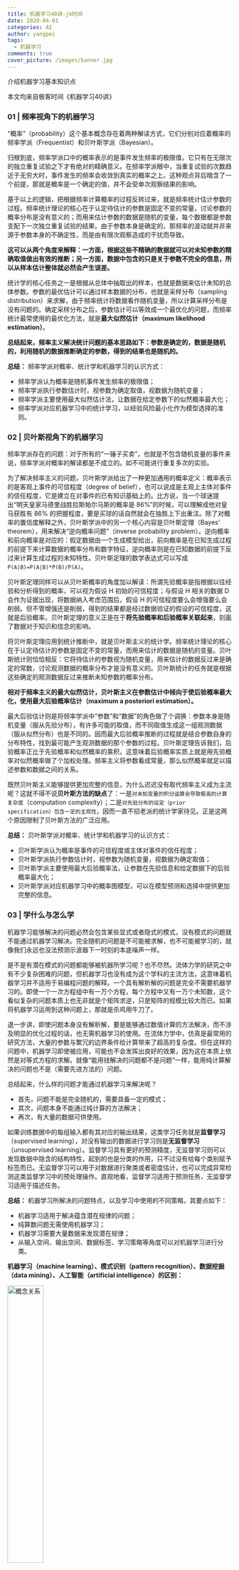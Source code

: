 ```yaml
---
title: 机器学习40讲-jk时间
date: 2020-04-01
categories: AI
author: yangpei
tags:
  - 机器学习
comments: true
cover_picture: /images/banner.jpg
---
```


介绍机器学习基本知识点

<!-- more -->

本文均来自极客时间《机器学习40讲》

### 01 | 频率视角下的机器学习
“概率”（probability）这个基本概念存在着两种解读方式，它们分别对应着概率的频率学派（Frequentist）和贝叶斯学派（Bayesian）。

归根到底，频率学派口中的概率表示的是事件发生频率的极限值，它只有在无限次的独立重复试验之下才有绝对的精确意义。在频率学派眼中，当重复试验的次数趋近于无穷大时，事件发生的频率会收敛到真实的概率之上。这种观点背后暗含了一个前提，那就是概率是一个确定的值，并不会受单次观察结果的影响。

基于以上的逻辑，把根据频率计算概率的过程反转过来，就是频率统计估计参数的过程。频率统计理论的核心在于认定待估计的参数是固定不变的常量，讨论参数的概率分布是没有意义的；而用来估计参数的数据是随机的变量，每个数据都是参数支配下一次独立重复试验的结果。由于参数本身是确定的，那频率的波动就并非来源于参数本身的不确定性，而是由有限次观察造成的干扰而导致。

**这可以从两个角度来解释：一方面，根据这些不精确的数据就可以对未知参数的精确取值做出有效的推断；另一方面，数据中包含的只是关于参数不完全的信息，所以从样本估计整体就必然会产生误差。**

统计学的核⼼任务之一是根据从总体中抽取出的样本，也就是数据来估计未知的总体参数。参数的最优估计可以通过样本数据的分布，也就是采样分布（sampling distribution）来求解，由于频率统计将数据看作随机变量，所以计算采样分布是没有问题的。确定采样分布之后，参数估计可以等效成一个最优化的问题，而频率统计最常使用的最优化方法，就是**最大似然估计（maximum likelihood estimation）**。

**总结起来，频率主义解决统计问题的基本思路如下：参数是确定的，数据是随机的，利用随机的数据推断确定的参数，得到的结果也是随机的。**

**总结：**
频率学派对概率、统计学和机器学习的认识方式：
- 频率学派认为概率是随机事件发生频率的极限值；
- 频率学派执行参数估计时，视参数为确定取值，视数据为随机变量；
- 频率学派主要使用最大似然估计法，让数据在给定参数下的似然概率最大化；
- 频率学派对应机器学习中的统计学习，以经验风险最小化作为模型选择的准则。

### 02 | 贝叶斯视角下的机器学习
频率学派存在的问题：对于所有的“一锤子买卖”，也就是不包含随机变量的事件来说，频率学派对概率的解读都是不成立的。如不可能进行重复多次的实验。

为了解决频率主义的问题，贝叶斯学派给出了一种更加通用的概率定义：概率表示的是客观上事件的可信程度（degree of belief），也可以说成是主观上主体对事件的信任程度，它是建立在对事件的已有知识基础上的。比方说，当一个球迷提出“明天皇家马德里战胜拉斯帕尔马斯的概率是 86%”的时候，可以理解成他对皇马获胜有 86% 的把握程度，要是买球的话自然就会在独胜上下出重注。除了对概率的置信度解释之外，贝叶斯学派中的另一个核心内容是贝叶斯定理（Bayes' theorem），用来解决“逆向概率问题”（inverse probability problem）。逆向概率和前向概率是对应的：假定数据由一个生成模型给出，前向概率是在已知生成过程的前提下来计算数据的概率分布和数字特征，逆向概率则是在已知数据的前提下反过来计算生成过程的未知特性。贝叶斯定理的数学表达式可以写成`P(A|B)=P(A|B)*P(B)/P(A)`。

贝叶斯定理同样可以从贝叶斯概率的角度加以解读：所谓先验概率是指根据以往经验和分析得到的概率，可以视为假设 H 初始的可信程度；与假设 H 相关的数据 D 会作为证据出现，将数据纳入考虑范围后，假设 H 的可信程度要么会增强要么会削弱。但不管增强还是削弱，得到的结果都是经过数据验证的假设的可信程度，这就是后验概率。贝叶斯定理的意义正是在于**将先验概率和后验概率关联起来**，刻画了数据对于知识和信念的影响。

将贝叶斯定理应用到统计推断中，就是贝叶斯主义的统计学。频率统计理论的核⼼在于认定待估计的参数是固定不变的常量，⽽⽤来估计的数据是随机的变量。贝叶斯统计则恰恰相反：它将待估计的参数视为随机变量，用来估计的数据反过来是确定的常数，讨论观测数据的概率分布才是没有意义的。贝叶斯统计的任务就是根据这些确定的观测数据反过来推断未知参数的概率分布。

**相对于频率主义的最大似然估计，贝叶斯主义在参数估计中倾向于使后验概率最大化，使用最大后验概率估计（maximum a posteriori estimation）。**

最大后验估计则是将频率学派中“参数”和“数据”的角色做了个调换：参数本身是随机变量（服从先验分布），有许多可能的取值，而不同取值生成这一组观测数据（服从似然分布）也是不同的。因而最大后验概率推断的过程就是结合参数自身的分布特性，找到最可能产生观测数据的那个参数的过程。贝叶斯定理告诉我们，后验概率正比于先验概率和似然概率的乘积，这意味着后验概率实质上就是用先验概率对似然概率做了个加权处理。频率主义将参数看成常量，那么似然概率就足以描述参数和数据之间的关系。

既然贝叶斯主义能够提供更加完整的信息，为什么迟迟没有取代频率主义成为主流呢？这就不得不说**贝叶斯方法的缺点**了：一是`对未知变量的积分运算会导致极高的计算复杂度`（computation complexity）；二是`对先验分布的设定（prior specification）包含一定的主观性`，因而一直不招老派的统计学家待见。正是这两个原因限制了贝叶斯方法的广泛应用。

**总结：**
贝叶斯学派对概率、统计学和机器学习的认识方式：
- 贝叶斯学派认为概率是事件的可信程度或主体对事件的信任程度；
- 贝叶斯学派执行参数估计时，视参数为随机变量，视数据为确定取值；
- 贝叶斯学派主要使用最大后验概率法，让参数在先验信息和给定数据下的后验概率最大化；
- 贝叶斯学派对应机器学习中的概率图模型，可以在模型预测和选择中提供更加完整的信息。

### 03 | 学什么与怎么学
机器学习能够解决的问题必然会包含某些显式或者隐式的模式，没有模式的问题就不能通过机器学习解决。完全随机的问题是不可能被求解，也不可能被学习的，就像我们永远也没法预测示波器下一时刻的本底噪声一样。

是不是有潜在模式的问题都能够被机器所学习呢？也不尽然。流体力学的研究之中有不少复杂困难的问题，但机器学习也没有成为这个学科的主流方法，这意味着机器学习并不适用于易编程问题的解释。一个具有解析解的问题是完全不需要机器学习的。即使一个一次方程组中有一万个方程，每个方程中又有一万个未知数，这个看似复杂的问题本质上也无非就是个矩阵求逆，只是矩阵的规模比较大而已。如果将机器学习运用到这种问题上，那就是杀鸡用牛刀了。

退一步讲，即使问题本身没有解析解，要是能够通过数值计算的方法解决，而不涉及明显的优化过程的话，也无需机器学习的使用。在流体力学中，仿真是最常用的研究方法，大量的参数与繁冗的边界条件给计算带来了超高的复杂度。但在这样的问题中，机器学习即使被应用，可能也不会发挥出良好的效果，因为这在本质上依然是对等式方程的求解。就像“能用钱解决的问题都不是问题“一样，能用纯计算解决的问题也不是（需要先进方法的）问题。

总结起来，什么样的问题才能通过机器学习来解决呢？
- 首先，问题不能是完全随机的，需要具备一定的模式；
- 其次，问题本身不能通过纯计算的方法解决；
- 再次，有大量的数据可供使用。

如果训练数据中的每组输入都有其对应的输出结果，这类学习任务就是**监督学习**（supervised learning），对没有输出的数据进行学习则是**无监督学习**（unsupervised learning）。监督学习具有更好的预测精度，无监督学习则可以发现数据中隐含的结构特性，起到的也是分类的作用，只不过没有给每个类别赋予标签而已。无监督学习可以用于对数据进行聚类或者密度估计，也可以完成异常检测这类监督学习中的预处理操作。直观地看，监督学习适用于预测任务，无监督学习适用于描述任务。

**总结：**
机器学习所解决的问题特点，以及学习中使用的不同策略，其要点如下：
- 机器学习适用于解决蕴含潜在规律的问题；
- 纯算数问题无需使用机器学习；
- 机器学习需要大量数据来发现潜在规律；
- 从输入空间、输出空间、数据标签、学习策略等角度可以对机器学习进行分类。

**机器学习（machine learning）、模式识别（pattern recognition）、数据挖掘（data mining）、人工智能（artificial intelligence）的区别：**

<img width="40%" src="https://i.loli.net/2020/04/01/op2KCRwBgEUVLPi.jpg" alt="概念关系" />

`机器学习`是方法，`优化(optimization)和统计(statistics)`是其最重要得两项支撑技术。
`人工智能、模式识别、数据挖掘`，这三个是应用层面的概念，他们的概念互有交叠，产生背景和发展历史有所不同，但使用的工具又是相通的：
- 人工智能是六十年前达特茅斯会议提出的问题，最初的目标在于让机器解决听、看、理解、思考等人类智能行为问题。人工智能的假想敌——人类，恰恰由于多年的进化，在这些问题上能力非常强，所以人工智能从诞生那一天起就面临着巨大的挑战，三起三落才有所突破。
- 数据挖掘更多地是解决生产、金融、互联网等领域高维数据的缄默与规律发现，在最近几年人工智能概念的外延被大大拓展以后，这些面向高维数据的问题也被称为“超人工智能”问题。另外一个不同点，人工智能往往倾向于机器决策的“自动化(Automation)”方法论，而数据挖掘最初倾向于辅助人类决策的“洞察(insight)”方法论。不过今天来看，只有机器自动决策才是王道。
- 模式识别是早年间自动化领域提出的一个应用概念，相当于机器学习中的分类、聚类等概念的具体应用，由于场景适用面较窄，目前多为人工智能这个更宽泛的概念所替代了。

### 04 | 计算学习理论
**总结：**
这是评估机器学习的理论基础，也是机器学习理论研究的主要对象，其要点如下：
- Hoeffding 不等式描述了训练误差和泛化误差之间的近似关系；
- PAC 学习理论的核心在于学习出来的模型会以较大概率接近于最优模型；
- 假设空间的 VC 维是对无限假设空间复杂度的度量，体现了复杂性和性能的折中；
- Rademacher 复杂度是结合了先验信息的对函数空间复杂度的度量。

### 05 | 模型的分类方式
#### 参数模型和非参数模型
大多数情况下，机器学习的任务是求解输入输出单独或者共同符合的概率分布，或者拟合输入输出之间的数量关系。从数据的角度看，如果待求解的概率分布或者数量关系可以用一组有限且固定数目的参数完全刻画，求出的模型就是**参数模型**（parametric model）；反过来，不满足这个条件的模型就是**非参数模型**（non-parametric model）。

参数模型的优点在于只用少量参数就完整地描述出数据的概率特性，参数集中的每个参数都具有明确的统计意义。你可以回忆一下常用的典型概率分布，离散变量的二项分布`B(n,p) `只包含两个参数，分别代表独立重复试验的次数和每次试验中事件发生的概率；连续变量的正态分布 `N(μ,σ) `也是只包含两个参数，分别代表着随机变量的均值和方差。所以在参数模型的学习中，算法的任务就是求出这些决定概率特性的参数，只要参数确定了，数据的统计分布也就确定了，即使未知的数据无穷无尽，我们也可以通过几个简单的参数来确定它们的性质。

先验知识会假定数据满足特定的先验分布，学习的过程就是利用训练数据估计未知参数的过程，一旦得出未知参数的估计结果，训练数据就完成了它的历史使命，因为这些估计出来的参数就是训练数据的浓缩。在这个过程中，先验知识确定了假设空间的取值范围，学习算法（比如最大似然估计或是最大后验概率估计）则在给定的范围内求解最优化问题。

当对所要学习的问题知之甚少的时候，不懂装懂地搞些先验分布往数据上生搬硬套就不是合理的选择，最好的办法反而是避免对潜在模型做出过多的假设。这类不使用先验信息，完全依赖数据进行学习得到的模型就是非参数模型。

需要注意的是，“非参数模型”不是“无参数模型”，恰恰相反，`非参数模型意味着模型参数的数目是不固定的，并且极有可能是无穷大，这决定了非参数模型不可能像参数模型那样用固定且有限数目的参数来完全刻画。`在非参数模型中不存在关于数据潜在模式和结构化特性的任何假设，数据的所有统计特性都来源于数据本身，一切都是“所见即所得”。和参数相比，非参数模型的时空复杂度都会比参数模型大得多。但可以证明的是，当训练数据趋于无穷多时，非参数模型可以逼近任意复杂的真实模型，这给其实用性添加了一枚重量级的筹码。

❶ 参数模型
“新闻总是抄袭历史，模式在深处等待发掘。“
当我们对问题有认知，有了「定性」的判断，然后我们便可以用「定量」的方式将它们刻画出来。所谓“参数模型”。
- 优点：简单，只需付出较小的计算代价就可以从假设空间中习得一个较好的模型
- 缺点：其可用性却严重依赖于先验知识的可信度，但若先验分布错误，则无法学出好的结果。

❷ 非参数模型
“知之为知之，不知为不知，是知也。”
当我们对问题知之甚少，最好的办法反而是避免对潜在模型做出过多的假设，所谓“非参数模型。”
- 优点：当训练数据趋于无穷多时，非参数模型可以逼近任意复杂的真实模型。
- 缺点：和参数相比，非参数模型的时空复杂度都会比参数模型大得多。

#### 数据模型和算法模型

如果说参数模型与非参数模型的核心区别在于数据分布特征的整体性与局部性，那么数据模型和算法模型之间的矛盾就是模型的可解释性与精确性的矛盾，这可以通过两种模型的典型代表来解释。相比于参数对数据分布的刻画，这种分类方式更加侧重于模型对数据的拟合能力和预测能力。

数据模型最典型的方法就是线性回归，也就是将输出结果表示为输入特征的线性加权组合，算法通过训练数据来学习权重系数。线性回归的含义明确而清晰的含义：输入数据每个单位的变化对输出都会产生同步的影响，影响的程度取决于这个特征的权重系数，不同特征对结果的贡献一目了然。

❹ 数据模型
代表：线性回归
- 优点：可解释性强
- 缺点：简单模型有时不能充分体现出复杂作用机制

❺ 算法模型
代表：随机森林
- 优点：可描绘复杂的数据，精确度高
- 缺点：可解释性弱

#### 生成模型和判别模型
生成模型（generative model）学习的对象是输入 x 和输出 y 的联合分布 p(x,y)，判别模型学习的则是已知输入 x 的条件下，输出 y 的条件分布 p(y|x)。两个分布可以通过贝叶斯定理建立联系。

生成模型和判别模型的区别可以这样来理解：假如我被分配了一个任务，要判断一个陌生人说的是什么语言。如果用生成模型来解决的话，我就需要把这个老外可能说的所有语言都学会，再根据他的话来判定语言的种类。但可能等我学完这些语言时，这个陌生人都说不出话了。可是用判别模型就简单多了，我只需要掌握不同语言的区别就足够了。即使不会西班牙语或者德语的任何一个单词，单凭语感也可以区分出这两种语言，这就是判别模型的优势。

。一般来说，生成模型的求解更加复杂，当数据量趋于无穷大时，渐进条件下的精确性也更差，但其收敛的速度更快，在较少数据的训练后就可以收敛到错误的下界。相比之下，判别模型的形式更加简单，在分类问题上的表现也更出色，却不能提供关于数据生成机制的信息。有些情况下，生成模型和判别模型会成对出现。例如在分类问题中，朴素贝叶斯和逻辑回归就是一对生成 - 判别分类器。

❻ 生成模型 vs 判别模型：联合分布 vs 条件分布
生成模型（generative model）学习的对象是输入 x 和输出 y 的联合分布 p(x,y)
判别模型学习的则是已知输入 x 的条件下，输出 y 的条件分布 p(y|x)
区分的例子：以判断某种语言是什么？前者输出学完所有语言。后者是学会不同语言的区别。

**举例：**
- 线性回归是典型的参数模型，所有数据都用一组线性系数去拟合。由线性回归衍生出来的逻辑回归也是参数模型。
- 决策树是典型的非参模型，整个特征空间被分成若干块，相似的输入才会有相似的输出。
- 神经网络算是半参数模型，如果层数和神经元数都固定了就是参数模型，但在深度学习里做了dropout，就不知道哪些层的哪些神经元被激活，这时就是非参数了。
- 生成模型是对数据的生成机制进行建模，也就是求解x,y共同满足的分布。朴素贝叶斯是生成模型，它可以计算出p(y)和p(x|y)，进而计算p(x, y)。这个过程就是先抽出类y，再在类中抽出数据x，但在计算p(x|y)时引入了属性独立的假设。
- 判别模型是对不同类数据之间的差别进行建模，只要找到两者的区别就可以了，所以求解的是条件分布。逻辑回归就是判别模型，它计算的实际就是p(y|x)，根据训练数据得出y取不同值时条件概率的差异。

**总结：**
- 不同的学习思路对应假设空间中不同的建模方式与学习方法；
- 参数模型和非参数模型的区别体现的是全局普适性和局部适用性的区别；
- 数据模型和算法模型的区别体现的是可解释性和精确性的区别；
- 生成模型和判别模型的区别体现的是联合分布和条件分布的区别。

### 06 | 模型的设计准则
机器学习需要根据问题特点和已有数据确定具有最强解释性或预测力的模型，其过程也可以划分为类似于“学习 - 练习 - 考试”这样的三个阶段，每个阶段的目标和使用的资源可以归纳如下：
- 模型拟合（model fitting）：利用训练数据集（training set）对模型的普通参数进行拟合；
- 模型选择（model selection）：利用验证数据集（validation set）对模型的超参数进行调整，筛选出性能最好的模型；
- 模型评价（model assessment）：利用测试数据集（test set）来估计筛选出的模型在未知数据上的真实性能。

**总结：**
- 无免费午餐定理说明模型的选取要以问题的特点为根据；
- 奥卡姆剃刀说明在性能相同的情况下，应该选取更加简单的模型；
- 过于简单的模型会导致欠拟合，过于复杂的模型会导致过拟合；
- 从误差分解的角度看，欠拟合模型的偏差较大，过拟合模型的方差较大。

### 07 | 模型的验证方法
想要充分利用有限的数据，必须在训练集和验证集的划分方式，或者说验证数据的抽取方式上做些门道。最简单直接的方法就是随机采样出一部分数据作为训练集，再采样出另一部分作为验证集，这种方法就是**留出法**（hold-out）。如果机器学习过程不使用验证步骤，那么这种划分方式就相当于拿出大部分数据做训练，剩下的全部留做测试，这也是“留出”这个名称的含义。

将留出法的思想稍做推广，就可以得到常用的$k$ **折交叉验证法**（$k$-fold cross validation）。$k$ 折交叉验证将原始数据集随机划分为 $k$ 个相同大小的子集，并进行 $k$ 轮验证。每一轮验证都选择一个子集作为验证集，而将剩余的 $k-1$ 个子样本用作训练集。由于每一轮中选择的验证集都互不相同，每一轮验证得到的结果也是不同的，$k$ 个结果的均值就是对泛化性能的最终估计值。

除了 $k$ 折交叉验证之外，另一种模型验证的方法是**自助采样**（bootstrap）。在学习概率论时你肯定计算过这样的问题：一个袋子里有红球若干白球若干，从中抽出一个球查看颜色后放回或不放回，再次抽出一个红球 / 白球的概率是多少。前面提到的 $k$ 折交叉验证执行的就是典型的不放回的重采样，在同一轮验证中某个样本要么出现在训练集，要么出现在验证集，两者必居其一。相比之下，`自助采样执行的则是有放回的重采样`。如果使用自助采样生成训练集的话，需要每次随机从原始数据集中随机抽取一个样本并拷贝到训练集中，将这个样本放回到原始数据集，再重复以上的步骤。这种放回重采样的方式会导致某些数据可能在同一轮验证中多次出现在训练集内，而另一些数据可能从头到尾都没有参与到模型的训练当中。在每一轮次的自助采样中，没有被采到的样本会作为测试数据使用。

模型验证是模型原型设计的最后完善。一旦完成了模型验证，模型就不能再做调整了。这就像对陶土模型做出最后的修饰定型，至于入窑烧制的效果如何就完全听天由命，出来的成品品相不佳就只能狠心摔碎。同样的道理，即使验证之后的模型在测试集上的表现再差，也只能打掉牙往肚子里咽。若非要调整不可，就只能重启炉灶了。

**总结：**
- 模型验证的作用是选择最佳模型并确定其性能；
- 对数据的重采样可以直接实现对样本外误差，也就是泛化误差的估计；
- $k$ 折交叉验证是无放回的重采样方法；
- 自助采样是有放回的重采样方法。

### 08 | 模型的评估指标
在混淆矩阵中，所有测试样例被分为真正例（true positive, TP）、假正例（false positive, FP）、假反例（false negative, FN）、真反例（true negative, TN）四大类。真正例和真反例容易理解，假正例指的是样例本身是反例而预测结果是正例，也就是假阳性；假反例指的是样例本身是正例而预测结果是反例，也就是假阴性。这样的分类能够对机器学习模型的性能做出更加精细的刻画，`准确率（precision）`和`召回率（recall）`就是两个具体的刻画指标。

准确率 $P$ 也叫正例预测值（positive predictive value），表示的是真正例占所有预测结果为正例的样例的比值，也就是模型预测结果的准确程度。如抓回监狱的人是不是都是真正的犯人，有没有无辜的人被抓回来的情况。

召回率 $R$ 也叫真正例率（true positive rate, TPR），表示的是真正例占所有真实情况为正例的样例的比值，也就是模型对真实正例的判断能力。如是不是把所有真正的犯人都抓回来了，外面还有没有犯人。

将查准率和查全率画在同一个平面直角坐标系内，得到的就是 **P-R 曲线**，它表示了模型可以同时达到的查准率和查全率。如果一个模型的 P-R 曲线能够完全包住另一个模型的曲线，就意味着前者全面地优于后者。可是更普遍的情况是有些模型查全性能较优，而另一些模型查准性能较优，这就需要根据任务本身的特点来加以选择了。

除了 P-R 曲线外，另一个对机器学习模型性能进行可视化的方式是**受试者工作特征曲线**（receiver operating characteristic curve），简称**ROC 曲线**。ROC 这个名字来源于曲线的原始用途：判断雷达接收到的信号到底是敌机还是干扰。在机器学习中，这样的场景就演化为所有的样例共同符合一个混合分布，这个混合分布由正例和反例各自服从的单独概率分布叠加组成。此时二分类模型的任务就是确定新来的样本究竟来源于哪个分布。数据中的随机变化在分类器中体现为阈值动态取值的随机变化，分类器的性能则取决于两个概率分布之间的分离程度。

ROC 曲线可以用来衡量习得模型的性能。模型的 ROC 曲线越靠近左上方，其性能就越好。和 P-R 曲线一样，如果一个模型的 ROC 曲线能够完全包住另一个模型的曲线，那么前者的性能就优于后者。但大多数情况下，模型之间并不存在全方位的碾压性优势，自然不会出现 ROC 曲线完全包含的情形。这时要评估不同模型性能的话，就需要 ROC 曲线下面积的概念。

**总结：**
- 在二分类任务中，模型性能度量的基本指标是精度和错误率，两者之和为 1；
- 混淆矩阵是个 $2 \times 2$ 的性能度量矩阵，其元素分别是真正例、假正例、假反例和真反例的数目；
- P-R 曲线表示的是查准率和查全率之间的关系，曲线在点 (1, 1) 上达到最优性能；
- ROC 曲线表示的是真正例率和假正例率之间的关系，曲线在点 (0, 1) 上达到最优性能。

### 09 | 实验设计
实验设计（experimental design），或者叫设计实验（designed experiment），指的是在实验之前制定详细的实验计划，确定实验目标并选择待研究的过程因子（process factor）。精心挑选的实验设计可以在给定资源的条件下使实验获得的信息量最大化，让实验结果最大程度地接近真实结果。实验设计需要人为改变一个或多个过程因子，以观察这种变化对一个或多个因变量的影响，其目的是分析获得的数据以产生有效和客观的结论。

在对筛选出的少量因子进行微调时，可以使用响应面方法（response surface methodology）来降低计算开销。微调的目的是找到最优的因子取值，在不可能对所有取值都计算出性能指标的情况下，通过插值的方法来拟合出因子和性能之间的响应面就是一种更容易操作的办法。在得到的响应面上寻找最值，找到的就是最优的因子取值。

响应面通常被设定为二次曲面，用来拟合初始曲面的数据通常取在因子的基线附近。在初始曲面上找到的因子最优值被应用到学习模型之中，得到的结果作为一个新样本被添加到初始曲面里面，然后继续对响应曲面进行拟合和优化，直到得到的最优结果没有明显的改进为止。

响应曲面其实可以看成一种替代模型。替代模型（surrogate model）是对真实模型的逼近，以数据驱动的自底向上的方法构建，目标是尽可能地模拟真实模型的行为。如果机器学习中的因子较多的话，它们之间的关系可能就是无法用解析式来描述的复杂关系，替代模型就是对这种复杂关系的拟合，就像机器学习训练模型来拟合输入特征和输出结果之间的关系那样。

**总结：**
- 实验设计的任务是观察一个或多个因子对实验结果的影响；
- 机器学习中，实验设计中的因子包括算法类型、超参数、数据集等；
- 连续实验可以用来评估多个因子对实验的影响；
- 响应面方法通过二次曲面的拟合寻找可变因子的最佳取值。

### 10 | 特征预处理
多明戈斯的观点是：数据量比算法更重要。即使算法本身并没有什么精巧的设计，但使用大量数据进行训练也能起到填鸭的效果，获得比用少量数据训练出来的聪明算法更好的性能。这也应了那句老话：数据决定了机器学习的上限，而算法只是尽可能逼近这个上限。

但多明戈斯嘴里的数据可不是硬件采集或者软件抓取的原始数据，而是经过特征工程处理之后的精修数据，在他看来，特征工程（feature engineering）才是机器学习的关键。通常来说，原始数据并不直接适用于学习，而是特征筛选、构造和生成的基础。一个好的预测模型与高效的特征提取和明确的特征表示息息相关，如果通过特征工程得到很多独立的且与所属类别相关的特征，那学习过程就变成小菜一碟。

**数据预处理：**
- 处理缺失值——数据的缺失主要包括记录的缺失和记录中某个字段信息的缺失，两者都会造成分析结果的不准确。
- 特征缩放——使用标准化/归一化消除特征的不同尺度所带来的偏差
- 处理异常值——异常值分析是检验数据是否有录入错误以及含有不合常理的数据。
- 图片数据扩充——训练数据不足
- 处理类别不平衡问题——指分类任务中存在某个或者某些类别的样本数量远多于其他类别的样本数量的情况。

**总结：**
在模型训练之前对数据特征进行预处理的一些指导性原则：
- 特征缩放可以让不同特征的取值具有相同的尺度，方法包括标准化和归一化；
- 异常点会导致数据的有偏分布，对数变换和空间标识都可以去除数据的偏度；
- $k$ 近邻方法和线性回归可以用来对特征的缺失值进行人为赋值；
- 删除不具备区分度的特征能够降低计算开销，增强可解释性。

### 11 | 基础线性回归：一元与多元
**总结：**
基于最小二乘法的线性回归模型的理解：
- 线性回归拟合的是高维空间上的输出结果在由所有属性共同定义的低维空间上的正交投影；
- 简单线性回归的统计意义可以用 $t$ 统计量和 $p$ 值等指标描述；
- 多元线性回归的统计意义可以用 $F$ 统计量描述，但回归结果可能缺乏对模型的解释能力；
- 机器学习与统计学的区别在于机器学习重于预测，统计学则重于解释。

### 12 | 正则化处理：收缩方法与边际化
正则化（regularization）是用于抑制过拟合的方法的统称，它通过动态调整估计参数的取值来降低模型的复杂度，以偏差的增加为代价来换取方差的下降。这是因为当一些参数足够小时，它们对应的属性对输出结果的贡献就会微乎其微，这在实质上去除了非相关属性的影响。

在线性回归里，最常见的正则化方式就是在损失函数（loss function）中添加正则化项（regularizer），而添加的正则化项 $R(\lambda)$ 往往是待估计参数的 $p$- 范数。将均方误差和参数的范数之和作为一个整体来进行约束优化，相当于额外添加了一重关于参数的限制条件，避免大量参数同时出现较大的取值。由于正则化的作用通常是让参数估计值的幅度下降，因此在统计学中它也被称为系数收缩方法（shrinkage method）。

**岭回归和 LASSO 的区别：**
岭回归的作用是衰减不同属性的权重，让所有属性一起向圆心收拢；LASSO 则直接将某些属性的权重降低为 0，完成的是属性过滤的任务。而弹性网络作为两者的折中，结合了不同的优点：它不会轻易地将某些属性抛弃，从而使全部信息得以保留，但对不重要的特征也会毫不手软地大幅削减其权重系数。

LASSO 将 4 个特征中 2 个的系数缩减为 0，这意味着一半的特征被淘汰掉了，其中就包括倒霉的守门员。在 LASSO 看来，对比赛做出贡献的只有中场和前锋球员，而中场的作用又远远不及前锋——这样的结果是否是对英超注重进攻的直观印象的佐证呢？

**岭回归 vs LASSO：**
当参数的数目远远大于样本的数目的高维统计问题，并且参数的选择比较简单粗暴，其中有不少参数存在相关性时，比较建议用LASSO回归来降低参数数目。这样处理后才能做矩阵求逆运算。

`LASSO回归会让很多参数的系数变成零，只保留一部分参数`，一般是保留系数最大的，系数小的因子很可能是噪音。参数取值的幅度有可能不一样，比如有的参数是-1到1，有的是-10到10，那么系数也会受影响。因此，在使用LASSO之前，需要对参数的取值幅度进行调整，这样计算出来的系数才具有可比性。

当样本数远大于参数的数目时，岭回归计算更快。如果参数数量少而精，数值都调整好，偏度、峰度、正态化、去极值等等，而且普遍适用多种场景，参数可解释，这时比较适合用岭回归。

`岭回归不会删除参数，会对参数的取值幅度进行压缩。`特征值小的特征向量会被压缩得最厉害，因此，它也要求参数取值幅度最好差不多，这样系数差不多，压缩起来才更有意义。和 LASSO 相比，岭回归保留了所有的特征，并给门将的表现赋予了接近于 0 的权重系数，以削弱它对结果的影响，其它的权重系数也和原始多元回归的结果更加接近。但 LASSO 和岭回归的均方误差都高于普通线性回归的均方误差，LASSO 的性能还要劣于岭回归的性能，这是抑制过拟合和降低误差必然的结果。

**总结：**
- 正则化的作用是抑制过拟合，通过增加偏差来降低方差，提升模型的泛化性能；
- 正则化项的作用是对解空间添加约束，在约束范围内寻找产生最小误差的系数；
- 频率视角下的正则化与贝叶斯视角下的边际化作用相同；
- 边际化对未知的参数和超参数进行积分以消除它们的影响，天然具有模型选择的功能。

### 13 | 线性降维：主成分的使用
和 LASSO 这种间接去除属性的收缩方法相对应的是维度规约。维度规约这个听起来个高大上的名称是数据挖掘中常用的术语，它有一个更接地气的同义词，就是降维（dimensionality reduction），也就是直接降低输入属性的数目来削减数据的维度。

当主成分回归中使用的主成分数目等于数据的属性数目 $p$ 时，主成分回归和岭回归的结果是一致的。可如果放弃方差最小的若干个主成分，得到的就是约化的回归结果，从而更加清晰地体现出主成分分析的思想。

主成分分析是典型的特征提取方法，它和收缩方法的本质区别在于将原始的共线性特征转化为人为生成的正交特征，从而带来了数据维度的约简和数据压缩的可能性。数字图像处理中的特征脸方法是主成分回归最典型的应用之一。

**总结：**
- 在有限的数据集下，数据维度过高会导致维数灾难；
- 降维的方法包括特征选择和特征提取；
- 主成分分析将原始的共线性特征转化为新的正交特征，从而实现特征提取；
- 概率主成分分析是因子分析的一种，是数据的生成模型。

### 14 | 非线性降维：流形学习
虽然流形这个词本身有着浓厚的学院派味道，但它的思想你却一点儿不会陌生。最著名的流形模型恐怕非瑞士卷（Swiss roll）莫属。如图所示的瑞士卷是常见的糕点，只是它的名字未必像它的形状一样广为人知。瑞士卷实际上是一张卷起来的薄蛋糕片，虽然卷曲的操作将它从二维形状升级成了三维形状，但这个多出来的空间维度并没有产生关于原始结构的新信息，所以瑞士卷实际上就是嵌入三维空间的二维流形。

在机器学习中，流形（manifold）指的是嵌入在高维数据空间中的低维子空间，它的维数是低维数据变化的自由度（degree of freedom of variability），也叫作固有维度（intrinsic dimensionality）。流形学习（manifold learning）正是通过挖掘数据的内在结构实现向固有维度的降维，从而找到与高维原数据对应的低维嵌入流形。

和主成分分析相比，流形可以是线性的，但更多是非线性的。正因如此，流形学习通常被视为非线性降维方法的代表。它不仅能够缓解维数灾难的影响，还具有比线性降维方法更强的特征表达能力。除了非线性外，流形学习的方法一般还是非参数的，这使流形能够更加自由地表示数据的固有维度和聚类特性，但也让它对噪声更加敏感。

要将数据从高维空间映射到低维流形上，首先要确定低维流形的结构，其次要确定高维空间到低维流形的映射关系。可在实际问题中，不管是流形结构还是流形维数都不是已知的，因此有必要做出一些先验假设以缩小问题的解空间。当关于流形的假设聚焦在数据的几何性质上时，就可以得到多维缩放（multiple dimensional scaling）算法。

既然都能实现数据的降维，那么以主成分分析为代表的线性方法和以流形学习为代表的非线性方法各自的优缺点在哪里呢？一言以蔽之，线性方法揭示数据的规律，非线性方法则揭示数据的结构。

主成分分析可以去除属性之间的共线性，通过特征提取揭示数据差异的本质来源，这为数据的分类提供了翔实的依据；而流形学习虽然不能解释非线性变化的意义，却可以挖掘出高维数据的隐藏结构并在二维或三维空间中直观显示，是数据可视化的利器，而不同的隐藏结构又可以作为特征识别的参考。

**总结：**
- 流形学习是非线性的降维方法，目的在于找到与高维数据对应的低维嵌入流形；
- 等度量映射是基于全局信息的流形学习方法，通过测地距离和欧氏距离的等效性计算流形；
- 局部线性嵌入是基于局部信息的流形学习方法，通过局部线性系数的不变性计算流形；
- $t$ 分布随机近邻嵌入将欧氏距离映射为相似性，利用相似性的保持计算流形。

### 15 | 从回归到分类：联系函数与降维
**总结：**
使用线性模型解决分类问题的方法：
- 在解决分类问题时，线性模型的回归值可以通过联系函数转化为分类结果；
- 线性判别分析假定数据来自均值不同但方差相同的正态分布，通过最大化类间方差与类内方差的比值计算线性边界；
- 逻辑回归计算的是不同类别的概率决策边界，输出的是给定数据属于不同类别的后验概率；
- 基于线性模型的分类方法计算出的决策边界是输入属性的线性函数。

### 16 | 建模非正态分布：广义线性模型
误差的正态分布意味着因变量既可以增加也减少，其增加或者减少的范围虽然不存在上限，却以较大的概率出现在一个较小的区间内。如果按照前文的方式改造狭义线性模型的话，噪声的正态性质就不能得以保持，简洁明晰的解析解也会不再适用。因此，要拓展线性模型的应用范围，新的数学工具不可或缺。

广义线性模型（generalized linear model）就是这样的数学工具。在广义线性模型中，因变量可以满足任意形式的概率分布，它与自变量的线性组合之间的关系由联系函数定义。逻辑回归就是广义线性模型的一个实例，它的因变量是二进制的输出，联系函数则是对数几率函数。这个实例体现出了在一般意义上，广义线性模型要满足一些共性的条件。

**总结：**
广义线性模型的概念与原理，它克服了狭义线性模型的一些限制，拓展了线性模型的应用范围：
- 广义线性模型从模型解释性和变量分布特性上对普通线性模型做了推广；
- 广义线性模型假定因变量服从指数分布族中的概率分布，这代表了模型中的随机成分；
- 广义线性模型中的自变量和因变量依然由线性系数决定，这代表了模型中的系统成分；
- 联系函数建立系统成分和随机成分的关系，将指数分布的自然参数表示为自变量的线性组合。

### 17 | 几何角度看分类：支持向量机
俗话说得好：“支持向量机有三宝，间隔对偶核技巧”。一提到支持向量机，大部分人的第一反应都是核技巧。可核技巧诞生于 1995 年，而支持向量机早在 30 年前就已经面世。支持向量机（support vector machine）是基于几何意义的非概率线性二分类器，所谓的核技巧（kernel trick）只是支持向量机的一个拓展，通过维度的升高将决策边界从线性推广为非线性。所以对于支持向量机的基本原则的理解与核技巧无关，而是关乎决策边界的生成方式。

**总结：**
- 支持向量机是基于线性判别式几何意义的分类算法；
- 支持向量机通过间隔最大化来定义最优的决策边界；
- 支持向量机通过对偶问题来求解最优的决策边界；
- 支持向量机的目标是让结构风险最小化。

### 18 | 从全局到局部：核技巧
**总结：**
- 支持向量机在求解最优边界时需要利用对偶性，将原问题转化为对偶问题求解；
- 在思想上，核方法将高维空间上的线性边界转化成低维空间上的非线性边界；
- 在运算上，核技巧能在低维空间中直接计算高维空间中的内积；
- 核函数具有局部化的特点，是从全局模型到局部模型的过渡手段。

### 19 | 非参数化的局部模型：K近邻
$k$ 均值的分类结果实质上是近邻区域内（就是上图中的圆圈）多个训练实例的平均，越大的 $k$ 值意味着近邻区域包含的点数越多，平均化的程度就越高，对训练实例中噪声的平滑效果也就越好，相应的模型复杂度就越低。$k$ 的一个极端取值是直接等于训练集的容量，这相当于所有数据共同定义了同一个局部结构，这时的 $k$ 近邻就退化成稳定的全局模型了。

反过来，越小的 $k$ 值意味着近邻区域越狭窄，平均化的程度也就越低。这时的分类结果只由离未知数据点最近的少量训练实例决定，因而更容易受到这些实例中噪声的影响，也会表现出更强的过拟合倾向。当 $k$ 等于 1 时，未知数据的类别只取决于离它最近的训练实例。

除了超参数 $k$ 之外，$k$ 近邻算法的另一个变量是对距离的定义方式，也就是如何衡量哪些点才是“近邻”的标准。最常用的距离度量无疑是欧氏距离，可除此之外，闵可夫斯基距离（Minkowski distance）、曼哈顿距离（Manhattan distance）和马氏距离（Mahalanobis distance）也可以应用在 $k$ 近邻算法中，不同的距离代表的是对相似性的不同理解，在不同意义的相似性下，分类结果往往也会有所区别。

**总结：**
- 基于实例的学习方法学的不是明确的泛化模型，而是样本之间的关系；
- $k$ 近邻算法是非参数的局部化模型，具有无需训练的优点，但分类新实例的计算复杂度较高；
- $k$ 近邻算法的性能取决于超参数 $k$ 的取值和距离的定义方式；
- 核方法和近邻算法都可以用于数据的概率密度估计。

### 20 | 基于距离的学习：聚类与度量学习
聚类分析（cluster analysis）实际上是一种分组方式，它使每一组中的组内对象的相似度都高于组间对象的相似度，分出来的每个组都是一个簇（cluster）。由于相似度是聚类的依据，作为相似度主要度量方式之一的距离就在聚类中发挥着重要作用。

**总结：**
- 聚类分析是一类描述模型，它将数据按照相似度分成不同的簇；
- $k$ 均值算法根据距离来判定数据的聚类；
- 从概率角度看，$k$ 均值算法是高斯混合模型的一种特例；
- 度量学习的任务是构造出适合于给定问题的距离度量或相似度的度量。

### 21 | 基函数扩展：属性的非线性化
**总结：**
通过基函数扩展实现非线性模型的方法，包含以下四个要点：
- 基扩展将线性回归中的自变量替换为非线性的函数，使模型能够描述非线性关系；
- 多项式回归将回归结果表示为属性的多项式之和；
- 样条方法将回归结果表示为若干非线性函数的组合，可以分为回归样条和平滑样条；
- 广义可加模型是对多元线性回归的基扩展。

### 22 | 自适应的基函数：神经网络
**总结：**
- 神经网络是一类非线性模型，利用非线性的激活函数对输入的线性组合进行分类；
- 神经网络可以通过误差反向传播自适应地调整网络结构中的参数；
- 神经网络中隐藏层的作用是构造出新的导出特征；
- 用贝叶斯方法分析神经网络时，需要使用近似方法来应对非线性导致的计算问题。

### 23 | 层次化的神经网络：深度学习
深度神经网络是具有多个隐藏层的神经网络，也可以说是浅层神经网络的层次化（hierarchical）组合，其背后是多级的思想。如果把层次化的深度网络压扁成一个平面，得到的就是全连接的单隐藏层神经网络；反过来，深度网络也可以看成是对满足通用逼近定理的单层网络的正则化，通过削减多余的连接来提升网络的泛化性能。

**层次化**（hierarchicalization）其实是解决问题的一种固有思路，大到政府架构小到快递配送都能看到层次化的身影。层次化的机器学习是将一个复杂的问题分解成若干个简单的问题，再在不同的层面上对这些简单问题进行表示和学习。

从功能上看，深度神经网络通过多个隐藏层的级联实现对输入特征连续不断的非线性处理，提取和变换出了新的特征，每个层次都能够将它的输入数据转换成更加抽象一些的复合表示，这就相当于通过结构的层次化实现抽象特征的层次化。

除了层次化之外，深度学习的另一个主要特点是**分布式**，由本吉奥在深度学习的开山文献《人工智能中的深度结构学习》（Learning Deep Architectures for AI）中提出。

维度灾难：在构造局部模型时，数据维度的增加会让低维空间中数据点的近邻不再保持，新来的数据就可能找不到任何作为参考的近邻点；而在构造全局模型时，数据维度的增加又会增加模型中参数的数量，使不同自变量对因变量的贡献程度变得难以衡量，导致多元线性回归中的“罗生门”现象。

同是处理高维数据，深度学习采用了分布式表示（distributed representation），将作为整体的高维特征打散成若干个低维特征的组合。

**总结：**
- 深度神经网络是具有层次化结构的多层神经网络；
- 深度神经网络采用分布式表示，提升了网络结构的表达能力和学习能力；
- 深度神经网络是一组堆叠起来的广义线性模型；
- 深度学习能够找到高维数据所对应的低维流形。

### 24 | 深度编解码：表示学习
自编码器（autoencoder）属于生成模型，它的作用是以无监督的学习方式学到数据集的稀疏表示，从而给数据降维。显然，它和前面介绍过的主成分分析殊途同归。可以证明，如果自编码器只有一个线性隐藏层，同时使用均方误差作为损失函数，那么 $k$ 个隐藏神经元的权重系数就代表了输入数据的 $k$ 个主成分。

**总结：**
- 编解码结构可以重构数据的表示方式，提取出高层次的特征；
- 自编码器将编码器和解码器集成到同一个深度网络中，是一种无监督的生成模型；
- 卷积神经网络和循环神经网络都可以用来构造编解码结构；
- 表示学习也叫特征学习，是让机器自动提取数据特征的技术。

### 25 | 基于特征的区域划分：树模型
无论是回归树还是分类树，在生成时都遵循相同的流程，就是先划分特征空间，再对每个特征空间去拟合。两者的区别主要在于选择划分特征时采用的指标不同。和线性回归相比，决策树更加符合人类做出决策、尤其是像医学诊断这类决策的思维流程，它的描述性还要更好一些。但是决策树对加性关系的表达能力不强，如果因变量真的是自变量的线性组合的话，使用决策树恐怕就要弄巧成拙了。

决策树一个主要的缺点是对数据点异常敏感，训练数据集一点不起眼的变动就足以生成一棵完全不同的决策树，而数据集中的异常点也会对决策树结果造成未知的影响。此外，在处理回归任务时，决策树得到的是不连续的结果。这样看来，回归样条就可以视为决策树的一个优化。

广义来看，决策树可以视为对基本线性模型的层次化集成，这里的基本模型就是数据在每个划分区域上的回归或分类规则，这些规则一般是线性的。决策树的作用是将这些固定的局部线性规则进行拼接式的组合，从而生成整体意义上的非线性模型。后面我们将发现，看似简单的集成策略却能在机器学习中发挥出出人意料的优异性能。

**总结：**
- 决策树是局部化的非参数模型；
- 决策树生成算法先将特征空间划分成若干区域，再在每个区域上拟合输出；
- 决策树能够更加灵活地刻画不同属性之间的相互作用；
- 决策树可以看成最简单的集成模型。

### 26 | 集成化处理：Boosting与Bagging
boosting和bagging都是集成学习（ensemble learning）领域的基本算法，boosting和bagging使用的多个分类器的类型是一致的。

**Bagging**：
bagging也叫自助汇聚法（bootstrap aggregating），比如原数据集中有N个样本，我们每次从原数据集中有放回的抽取，抽取N次，就得到了一个新的有N个样本的数据集，然后我们抽取S个N次，就得到了S个有N个样本的新数据集，然后拿这S个数据集去训练S个分类器，之后应用这S个分类器进行分类，选择分类器投票最多的类别作为最后的分类结果。

**boosting与bagging的区别：**
`bagging通过有放回的抽取得到了S个数据集，而boosting用的始终是原数据集，但是样本的权重会发生改变。`
boosting对分类器的训练是串行的，每个新分类器的训练都会受到上一个分类器分类结果的影响。
bagging里面各个分类器的权重是相等的，但是boosting不是，每个分类器的权重代表的是其对应分类器在上一轮分类中的成功度。

**AdaBoosts算法:**
> AdaBoost（adaptive boosting）是元算法，通过组合多个弱分类器来构建一个强分类器。我们为训练数据中的每一个样本都赋予其一个权重，这些权重构成了向量D，一开始，这些权重都初始化成相等值，然后每次添加一个弱分类器对样本进行分类，从第二次分类开始，将上一次分错的样本的权重提高，分对的样本权重降低，持续迭代。此外，对于每个弱分类器而言，每个分类器也有自己的权重，取决于它分类的加权错误率，加权错误率越低，则这个分类器的权重值α越高，最后综合多个弱分类器的分类结果和其对应的权重α得到预测结果，AdaBoost是最好的监督学习分类方法之一。


**总结：**
集成学习的基本原理，以及典型的集成学习方法，包含以下四个要点：
- 集成学习可以将多个弱学习器组合成强学习器，是模型的融合方法；
- 提升方法通过重新分配数据的权重来改善弱学习器，可以提升模型的偏差性能；
- 装袋方法通过重新采样数据来改善弱学习器，可以提升模型的方差性能；
- 堆叠方法通过重新构造输出来改善弱学习器，可以看成广义的模型选择。

### 27 | 万能模型：梯度提升与随机森林
上一篇文章中我和你分享了提升法和装袋法这两种典型的集成方法，它们都可以用在决策树模型上，对多棵不同的树进行组合。然而直接使用这两种集成方法只是初级的策略，将它们的强化版用在决策树上可以得到更加强大的万能模型，也就是梯度提升决策树和随机森林。

以决策树作为基学习器，使用梯度提升方法进行集成，得到的就是梯度提升决策树（gradient boosting decision tree, GBDT）。在每一轮的提升过程中，GBDT 都会使用决策树来拟合计算出负梯度，因此整个模型就是一大堆决策树的组合。

随机森林（ramdom forest）由若干个随机树（random tree）模型组成，每一棵单独的随机树都采用自助采样作为数据重采样的手段，但只会随机选择少量的特征用于生成树结构，这样生成的随机树也无需进行剪枝的处理。

**总结：**
梯度提升决策树和随机森林这两种万能模型，包含以下四个要点：
- 梯度提升决策树和随机森林都是在各类问题上表现优异的通用模型；
- 梯度提升决策树是提升方法的推广，利用上一轮次的梯度信息构造决策树；
- 随机森林是装袋方法的推广，利用属性随机化和数据随机化构造决策树；
- 误差 - 分歧分解解释了集成学习强调基学习器多样性的原因。

### 28 | 最简单的概率图：朴素贝叶斯
**总结：**
- 朴素贝叶斯是最简单的概率图模型，具有发散的星型结构；
- 朴素贝叶斯能够计算属性和类别的联合分布，因而属于生成模型；
- 共轭先验可以保证先验分布和后验分布具有相同的形式和不同的参数；
- 拉普拉斯平滑的作用是给类别设定均匀分布的共轭先验。

### 30 | 无向图模型：马尔可夫随机场
**总结：**
- 马尔可夫随机场是无向图，可以用于建模变量之间的相互作用；
- 马尔可夫随机场与可以进行因子分解的吉布斯分布等价；
- 马尔可夫随机场中的条件独立性可以分为全局性、局部性和成对性；
- 马尔可夫随机场和贝叶斯网络可以相互转化。

### 31 | 建模连续分布：高斯网络
**总结：**
- 高斯网络采用高斯线性模型建模连续变量，其数字特征为均值向量和协方差矩阵；
- 高斯贝叶斯网络利用多元高斯分布生成独立图，利用信息矩阵计算网络中的条件概率；
- 高斯马尔可夫随机场具有成对马尔可夫性，通过高斯分布可以确定结点势和边势；
- 混合网络是同时具有离散型结点和连续型结点的概率图模型。

### 32 | 从有限到无限：高斯过程
**总结：**
- 高斯过程由无穷多个随机变量组成，定义的是函数的先验分布；
- 函数空间上的高斯过程是核技巧在概率模型中的应用，通过定义因变量之间的相关性计算输出；
- 参数空间上的高斯过程是在高维空间中进行贝叶斯的回归分析；
- 高斯过程可以通过等价核、似然概率和高斯先验与其他模型联系起来。

### 33 | 序列化建模：隐马尔可夫模型
**总结：**
- 隐马尔可夫模型由隐藏的状态序列和可见的观测序列构成，能够对时序依赖关系建模；
- 隐马尔可夫模型的定量描述包括初始状态向量、状态转移矩阵和观测矩阵三部分；
- 作为生成模型，隐马尔可夫可以视为混合模型的推广；
- 隐马尔可夫模型的判别方法对应是条件随机场。

### 34 | 连续序列化模型：线性动态系统
**总结：**
- 线性动态系统是具有连续状态变量的隐马尔可夫模型，所有条件概率都是线性高斯分布；
- 线性动态系统的求解是根据先验置信状态和观测结果来更新系统的置信状态；
- 卡尔曼滤波器可以对线性动态系统进行精确求解；
- 当系统具有非线性和非高斯特性时，可以通过扩展卡尔曼滤波器、无迹卡尔曼滤波器和粒子滤波等方法求解。

### 35 | 精确推断：变量消除及其拓展
**总结：**
- 推断是利用图结构表示的概率分布计算查询变量的概率，可以分为精确推断和近似推断；
- 变量消除通过对非查询变量的边际化处理实现精确推断，具体步骤包括因子乘积和变量求和；
- 置信传播通过消息传递实现精确推断，具有较高的计算效率；
- 将图模型改造成团树结构可以保证置信传播算法的收敛性。

### 36 | 确定近似推断：变分贝叶斯
**总结：**
- 变分贝叶斯推断是基于确定性近似的推断方法；
- 变分贝叶斯用简单的近似分布来拟合真实的后验分布，并利用平均场分解简化对变分下界的优化；
- 变分消息传播可以在贝叶斯网络上实现变分推断；
- 变分贝叶斯和 EM 算法都是对隐变量的处理，可以从统一的角度分析。

### 37 | 随机近似推断：MCMC
**总结：**
- MCMC 是基于随机性近似的推断方法；
- MCMC 利用基于蒙特卡洛方法的随机采样将任意的初始分布转化为马尔可夫链的稳态分布；
- MCMC 的关键问题是找到和目标稳态分布匹配的转移矩阵；
- MCMC 的典型方法包括一维的 MH 算法和多维的吉布斯采样。

### 38 | 完备数据下的参数学习：有向图与无向图
**总结：**
- 参数学习的任务是在已知模型结构的前提下估计其参数，可以看成是模型的训练；
- 贝叶斯网络的参数学习可以由整体分解为局部，在局部上应用最大似然估计或者最大后验估计；
- 马尔可夫随机场的参数学习不能分解，也不存在解析解，可以使用通用的迭代比例拟合方法找到全局最优解；
- 马尔可夫随机场的参数学习可以通过近似推理和目标函数替换加以简化。

### 39 | 隐变量下的参数学习：EM方法与混合模型
期望最大化算法（expectation-maximization algorithm, EM）是用于计算最大似然估计的迭代方法，其中的期望步骤（expectation step）利用当前的参数来生成关于隐变量概率的期望函数，最大化步骤（maximization step）则寻找让期望函数最大的一组参数，并将这组参数应用到下一轮的期望步骤中。如此循环往复，算法就可以估计出隐变量的概率分布。

**总结：**
- 期望最大化算法通过迭代来求解令观测结果似然概率最大化的未知参数；
- 期望步骤计算完备数据的似然概率关于隐变量的数学期望；
- 最大化步骤通过最大化期望步骤的结果来计算新的参数估计值；
- 期望最大化算法主要用于高斯混合模型等含有隐变量的概率图模型的学习。

### 40 | 结构学习：基于约束与基于评分
**总结：**
- 结构学习的任务是找到与数据匹配度最高的网络结构，需要同时确定图模型的结构和参数；
- 基于约束的结构学习通过条件独立性的约束确定贝叶斯网络的结构，需要先后确定边的存在性和方向；
- 基于评分的结构学习通过数据和结构的匹配度确定贝叶斯网络的结构，包括选择评分函数和搜索最优结构两个步骤；
- 对不完备数据实施结构学习可以使用结构 EM 算法。